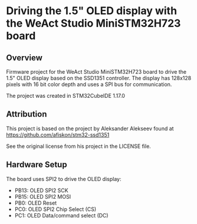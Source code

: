 # Driving the 1.5" OLED display with the WeAct Studio MiniSTM32H723 board

## Overview
Firmware project for the WeAct Studio MiniSTM32H723 board to drive the
1.5" OLED display based on the SSD1351 controller. The display has 128x128
pixels with 16 bit color depth and uses a SPI bus for communication.

The project was created in STM32CubeIDE 1.17.0

## Attribution
This project is based on the project by Aleksander Alekseev
found at https://github.com/afiskon/stm32-ssd1351

See the original license from his project in the LICENSE file.

## Hardware Setup
The board uses SPI2 to drive the OLED display:
- PB13: OLED SPI2 SCK
- PB15: OLED SPI2 MOSI
- PB0:  OLED Reset
- PC0:  OLED SPI2 Chip Select (CS)
- PC1:  OLED Data/command select (DC)
